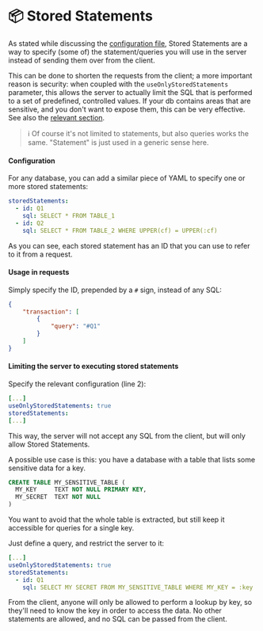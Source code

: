 # 📦 Stored Statements

As stated while discussing the [configuration file](configuration-file.md#storedqueries-lines-26-30-and-useonlystoredqueries-line-25), Stored Statements are a way to specify (some of) the statement/queries you will use in the server instead of sending them over from the client.

This can be done to shorten the requests from the client; a more important reason is security: when coupled with the `useOnlyStoredStatements` parameter, this allows the server to actually limit the SQL that is performed to a set of predefined, controlled values. If your db contains areas that are sensitive, and you don't want to expose them, this can be very effective. See also the [relevant section](../security.md#stored-queries-to-prevent-sql-injection).

> ℹ️ Of course it's not limited to statements, but also queries works the same. "Statement" is just used in a generic sense here.

#### Configuration

For any database, you can add a similar piece of YAML to specify one or more stored statements:

```yaml
storedStatements:
  - id: Q1
    sql: SELECT * FROM TABLE_1
  - id: Q2
    sql: SELECT * FROM TABLE_2 WHERE UPPER(cf) = UPPER(:cf)
```

As you can see, each stored statement has an ID that you can use to refer to it from a request.

#### Usage in requests

Simply specify the ID, prepended by a `#` sign, instead of any SQL:

```json
{
    "transaction": [
        {
            "query": "#Q1"
        }
    ]
}
```

#### Limiting the server to executing stored statements

Specify the relevant configuration (line 2):

```yaml
[...]
useOnlyStoredStatements: true
storedStatements:
[...]
```

This way, the server will not accept any SQL from the client, but will only allow Stored Statements.

A possible use case is this: you have a database with a table that lists some sensitive data for a key.

```sql
CREATE TABLE MY_SENSITIVE_TABLE (
  MY_KEY     TEXT NOT NULL PRIMARY KEY,
  MY_SECRET  TEXT NOT NULL
)
```

You want to avoid that the whole table is extracted, but still keep it accessible for queries for a single key.

Just define a query, and restrict the server to it:

```yaml
[...]
useOnlyStoredStatements: true
storedStatements:
  - id: Q1
    sql: SELECT MY SECRET FROM MY_SENSITIVE_TABLE WHERE MY_KEY = :key
```

From the client, anyone will only be allowed to perform a lookup by key, so they'll need to know the key in order to access the data. No other statements are allowed, and no SQL can be passed from the client.
